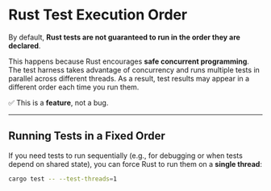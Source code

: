 # Rust Test Execution Order

By default, **Rust tests are not guaranteed to run in the order they are declared**.  

This happens because Rust encourages **safe concurrent programming**. The test harness takes advantage of concurrency and runs multiple tests in parallel across different threads. As a result, test results may appear in a different order each time you run them.

✅ This is a **feature**, not a bug.

---

## Running Tests in a Fixed Order

If you need tests to run sequentially (e.g., for debugging or when tests depend on shared state), you can force Rust to run them on a **single thread**:

```bash
cargo test -- --test-threads=1
